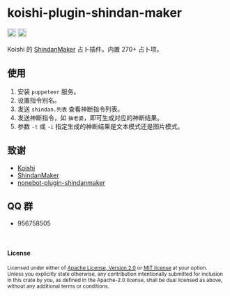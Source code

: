 # koishi-plugin-shindan-maker

[<img alt="github" src="https://img.shields.io/badge/github-araea/shindan_maker-8da0cb?style=for-the-badge&labelColor=555555&logo=github" height="20">](https://github.com/araea/shindan-maker)
[<img alt="npm" src="https://img.shields.io/npm/v/koishi-plugin-shindan-maker.svg?style=for-the-badge&color=fc8d62&logo=npm" height="20">](https://crates.io/crates/shindan-maker)

Koishi 的 [ShindanMaker](https://en.shindanmaker.com/) 占卜插件。内置 270+ 占卜项。

## 使用

1. 安装 `puppeteer` 服务。
2. 设置指令别名。
3. 发送 `shindan.列表` 查看神断指令列表。
4. 发送神断指令，如 `抽老婆`，即可生成对应的神断结果。
5. 参数 `-t` 或 `-i` 指定生成的神断结果是文本模式还是图片模式。

## 致谢

* [Koishi](https://koishi.chat/)
* [ShindanMaker](https://en.shindanmaker.com/)
* [nonebot-plugin-shindanmaker](https://github.com/noneplugin/nonebot-plugin-shindan)

## QQ 群

- 956758505

<br>

#### License

<sup>
Licensed under either of <a href="LICENSE-APACHE">Apache License, Version
2.0</a> or <a href="LICENSE-MIT">MIT license</a> at your option.
</sup>

<br>

<sub>
Unless you explicitly state otherwise, any contribution intentionally submitted
for inclusion in this crate by you, as defined in the Apache-2.0 license, shall
be dual licensed as above, without any additional terms or conditions.
</sub>
